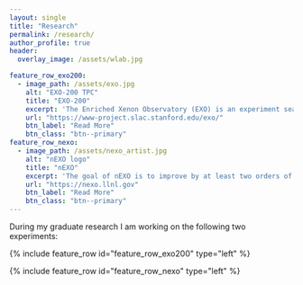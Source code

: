 ```yaml
---
layout: single
title: "Research"
permalink: /research/
author_profile: true
header:
  overlay_image: /assets/wlab.jpg

feature_row_exo200:
  - image_path: /assets/exo.jpg
    alt: "EXO-200 TPC"
    title: "EXO-200"
    excerpt: 'The Enriched Xenon Observatory (EXO) is an experiment searching for the neutrino-less double beta decay $(0\nu\beta\beta)$ of the isotope ${}^{136}\mathrm{Xe}$. It is a hypothetical decay that can only occur if neutrinos are Majorana fermions, which means that neutrinos are their own anti-particles. The detector technology used is a time projection chamber (TPC) filled with around 150kg of liquid xenon.'
    url: "https://www-project.slac.stanford.edu/exo/"
    btn_label: "Read More"
    btn_class: "btn--primary"
feature_row_nexo:
  - image_path: /assets/nexo_artist.jpg
    alt: "nEXO logo"
    title: "nEXO"
    excerpt: 'The goal of nEXO is to improve by at least two orders of magnitude in half-life sensitivity upon current generation experiment, reaching a half-life sensitivity of $\geq 10^{28}$ years.'
    url: "https://nexo.llnl.gov"
    btn_label: "Read More"
    btn_class: "btn--primary"
---
```


During my graduate research I am working on the following two experiments: 

{% include feature_row id="feature_row_exo200" type="left" %}

{% include feature_row id="feature_row_nexo" type="left" %}
